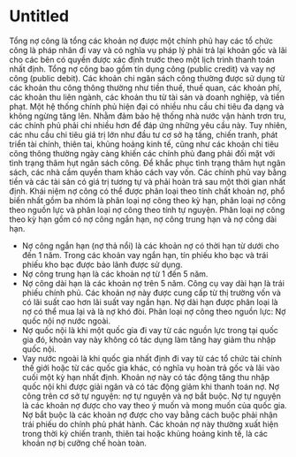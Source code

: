 # Untitled

Tổng nợ công là tổng các khoản nợ được một chính phủ hay các tổ chức công là pháp nhân đi vay và có nghĩa vụ pháp lý phải trả lại khoản gốc và lãi cho các bên có quyền được xác định trước theo một lịch trình thanh toán nhất định. Tổng nợ công bao gồm tín dụng công (public credit) và vay nợ công (public debit). 
Các khoản chi ngân sách công thường được sử dụng từ các khoản thu công thông thường như tiền thuế, thuế quan, các khoản phí, các khoản thu liên ngành, các khoản thu từ tài sản và doanh nghiệp, và tiền phạt. Một hệ thống chính phủ hiện đại có nhiều nhu cầu chi tiêu đa dạng và không ngừng tăng lên. Nhằm đảm bảo hệ thống nhà nước vận hành trơn tru, các chính phủ phải chi nhiều hơn để đáp ứng những yêu cầu này.  Tuy nhiên, các nhu cầu chi tiêu giá trị lớn như đầu tư cơ sở hạ tầng, chiến tranh, phát triển tài chính, thiên tai, khủng hoảng kinh tế, cũng như các khoản chi tiêu công thông thường ngày càng khiến các chính phủ đang phải đối mặt với tình trạng thâm hụt ngân sách công. Để khắc phục tình trạng thâm hụt ngân sách, các nhà cầm quyền tham khảo cách vay vốn. Các chính phủ vay bằng tiền và các tài sản có giá trị tương tự và phải hoàn trả sau một thời gian nhất định. 
Khái niệm nợ công có thể được phân loại theo tính chất khoản nợ, phổ biến nhất gồm ba nhóm là phân loại nợ công theo kỳ hạn, phân loại nợ công theo nguồn lực và phân loại nợ công theo tính tự nguyện.
Phân loại nợ công theo kỳ hạn gồm có nợ công ngắn hạn, nợ công trung hạn và nợ công dài hạn. 
- Nợ công ngắn hạn (nợ thả nổi) là các khoản nợ có thời hạn từ dưới cho đến 1 năm. Trong các khoản vay ngắn hạn, tín phiếu kho bạc và trái phiếu kho bạc được bảo lãnh được sử dụng. 
- Nợ công trung hạn là các khoản nợ từ 1 đến 5 năm. 
- Nợ công dài hạn là các khoản nợ trên 5 năm. Công cụ vay dài hạn là trái phiếu chính phủ. Các khoản nợ này được cung cấp từ thị trường vốn và có lãi suất cao hơn lãi suất vay ngắn hạn. Nợ dài hạn được phân loại là nợ có thể mua lại và là nợ khó đòi. 
Phân loại nợ công theo nguồn lực: Nợ quốc nội nợ nước ngoài.
- Nợ quốc nội là khi một quốc gia đi vay từ các nguồn lực trong tại quốc gia đó, khoản vay này không có tác dụng làm tăng hay giảm thu nhập quốc nội. 
- Vay nước ngoài là khi quốc gia nhất định đi vay từ các tổ chức tài chính thế giới hoặc từ các quốc gia khác, có nghĩa vụ hoàn trả gốc và lãi vào cuối một kỳ hạn nhất định. Khoản nợ này có tác động tăng thu nhập quốc nội khi được giải ngân và có tác động giảm khi thanh toán nợ.
Nợ công trên cơ sở tự nguyện: nợ tự nguyện và nợ bắt buộc. Nợ tự nguyện là các khoản nợ được cho vay theo ý muốn và mong muốn của quốc gia. Nợ bắt buộc là các khoản nợ được cho vay bằng cách buộc phải nhận trái phiếu do chính phủ phát hành. Các khoản nợ này thường xuất hiện trong thời kỳ chiến tranh, thiên tai hoặc khủng hoảng kinh tế, là các khoản nợ bị cưỡng chế hoàn toàn.
